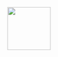 <div id="header" align="center">
  <img src="https://media.giphy.com/media/2zeji2UedvZzvIZ45N/giphy.gif" width="100"/>
</div>

<!--
**v-kondratiev/v-kondratiev** is a ✨ _special_ ✨ repository because its `README.md` (this file) appears on your GitHub profile.

Here are some ideas to get you started:

- 🔭 I’m currently working on ...
- 🌱 I’m currently learning ...
- 👯 I’m looking to collaborate on ...
- 🤔 I’m looking for help with ...
- 💬 Ask me about ...
- 📫 How to reach me: ...
- 😄 Pronouns: ...
- ⚡ Fun fact: ...
-->
